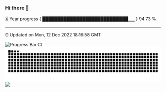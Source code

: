 ### Hi there 👋

⏳ Year progress { ████████████████████████████▁▁ } 94.73 %

---

⏰ Updated on Mon, 12 Dec 2022 18:16:58 GMT

![Progress Bar CI](https://github.com/liununu/liununu/workflows/Progress%20Bar%20CI/badge.svg)![](https://raw.githubusercontent.com/L1cardo/L1cardo/main/assets/github-contribution-grid-snake.svg)![](https://raw.githubusercontent.com/seesaws/seesaws/main/assets/github-contribution-grid-snake.svg)
